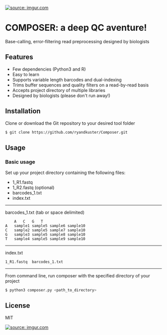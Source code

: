 <a href="https://imgur.com/v88ofuO"><img src="https://i.imgur.com/v88ofuO.png" title="source: imgur.com" /></a>

# COMPOSER: a deep QC aventure!

Base-calling, error-filtering read preprocessing designed by biologists

## Features

- Few dependencies (Python3 and R)
- Easy to learn
- Supports variable length barcodes and dual-indexing
- Trims buffer sequences and quality filters on a read-by-read basis
- Accepts project directory of multiple libraries
- Designed by biologists (please don't run away!)

## Installation

Clone or download the Git repository to your desired tool folder

```bash
$ git clone https://github.com/ryandkuster/Composer.git
```

## Usage

### Basic usage

Set up your project directory containing the following files:
- 1_R1.fastq
- 1_R2.fastq (optional)
- barcodes_1.txt
- index.txt

***

barcodes_1.txt (tab or space delimited)
```
	A	C	G	T
A	sample1	sample5	sample6	sample10
C	sample2	sample5	sample7	sample10
G	sample3	sample5	sample8	sample10
T	sample4	sample5	sample9	sample10
```

***

index.txt
```
1_R1.fastq  barcodes_1.txt
```

***

From command line, run composer with the specified directory of your project
```bash
$ python3 composer.py <path_to_directory>
```

## License

MIT

<a href="https://imgur.com/rTPylfm"><img src="https://i.imgur.com/rTPylfm.png" title="source: imgur.com" /></a>
